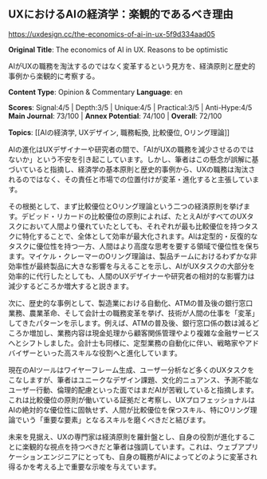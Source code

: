 ## UXにおけるAIの経済学：楽観的であるべき理由

https://uxdesign.cc/the-economics-of-ai-in-ux-5f9d334aad05

**Original Title**: The economics of AI in UX. Reasons to be optimistic

AIがUXの職務を淘汰するのではなく変革するという見方を、経済原則と歴史的事例から楽観的に考察する。

**Content Type**: Opinion & Commentary
**Language**: en

**Scores**: Signal:4/5 | Depth:3/5 | Unique:4/5 | Practical:3/5 | Anti-Hype:4/5
**Main Journal**: 73/100 | **Annex Potential**: 74/100 | **Overall**: 72/100

**Topics**: [[AIの経済学, UXデザイン, 職務転換, 比較優位, Oリング理論]]

AIの進化はUXデザイナーや研究者の間で、「AIがUXの職務を減少させるのではないか」という不安を引き起こしています。しかし、筆者はこの懸念が誤解に基づいていると指摘し、経済学の基本原則と歴史的事例から、UXの職務は淘汰されるのではなく、その責任と市場での位置付けが変革・進化すると主張しています。

その根拠として、まず比較優位とOリング理論という二つの経済原則を挙げます。デビッド・リカードの比較優位の原則によれば、たとえAIがすべてのUXタスクにおいて人間より優れていたとしても、それぞれが最も比較優位を持つタスクに特化することで、全体として効率が最大化されます。AIは定型的・反復的なタスクに優位性を持つ一方、人間はより高度な思考を要する領域で優位性を保ちます。マイケル・クレーマーのOリング理論は、製品チームにおけるわずかな非効率性が最終製品に大きな影響を与えることを示し、AIがUXタスクの大部分を効率的に代行したとしても、人間のUXデザイナーや研究者の相対的な影響力は減少するどころか増大すると説きます。

次に、歴史的な事例として、製造業における自動化、ATMの普及後の銀行窓口業務、農業革命、そして会計士の職務変革を挙げ、技術が人間の仕事を「変革」してきたパターンを示します。例えば、ATMの普及後、銀行窓口係の数は減るどころか増加し、業務内容は現金処理から顧客関係管理やより複雑な金融サービスへとシフトしました。会計士も同様に、定型業務の自動化に伴い、戦略家やアドバイザーといった高スキルな役割へと進化しています。

現在のAIツールはワイヤーフレーム生成、ユーザー分析など多くのUXタスクをこなしますが、筆者はユニークなデザイン課題、文化的ニュアンス、予測不能なユーザー行動、倫理的配慮といった面ではまだAIが苦戦していると指摘します。これは比較優位の原則が働いている証拠だと考察し、UXプロフェッショナルはAIの絶対的な優位性に固執せず、人間が比較優位を保つスキル、特にOリング理論でいう「重要な要素」となるスキルを磨くべきだと結びます。

未来を見据え、UXの専門家は経済原則を羅針盤とし、自身の役割が進化することに楽観的な視点を持つべきだと筆者は強調しています。これは、ウェブアプリケーションエンジニアにとっても、自身の職務がAIによってどのように変革され得るかを考える上で重要な示唆を与えています。